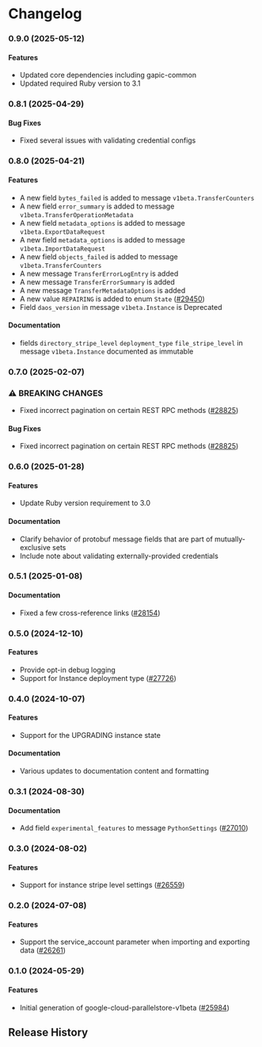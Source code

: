 # Changelog

### 0.9.0 (2025-05-12)

#### Features

* Updated core dependencies including gapic-common 
* Updated required Ruby version to 3.1 

### 0.8.1 (2025-04-29)

#### Bug Fixes

* Fixed several issues with validating credential configs 

### 0.8.0 (2025-04-21)

#### Features

* A new field `bytes_failed` is added to message `v1beta.TransferCounters` 
* A new field `error_summary` is added to message `v1beta.TransferOperationMetadata` 
* A new field `metadata_options` is added to message `v1beta.ExportDataRequest` 
* A new field `metadata_options` is added to message `v1beta.ImportDataRequest` 
* A new field `objects_failed` is added to message `v1beta.TransferCounters` 
* A new message `TransferErrorLogEntry` is added 
* A new message `TransferErrorSummary` is added 
* A new message `TransferMetadataOptions` is added 
* A new value `REPAIRING` is added to enum `State` ([#29450](https://github.com/googleapis/google-cloud-ruby/issues/29450)) 
* Field `daos_version` in message `v1beta.Instance` is Deprecated 
#### Documentation

* fields `directory_stripe_level` `deployment_type` `file_stripe_level` in message `v1beta.Instance` documented as immutable 

### 0.7.0 (2025-02-07)

### ⚠ BREAKING CHANGES

* Fixed incorrect pagination on certain REST RPC methods ([#28825](https://github.com/googleapis/google-cloud-ruby/issues/28825))

#### Bug Fixes

* Fixed incorrect pagination on certain REST RPC methods ([#28825](https://github.com/googleapis/google-cloud-ruby/issues/28825)) 

### 0.6.0 (2025-01-28)

#### Features

* Update Ruby version requirement to 3.0 
#### Documentation

* Clarify behavior of protobuf message fields that are part of mutually-exclusive sets 
* Include note about validating externally-provided credentials 

### 0.5.1 (2025-01-08)

#### Documentation

* Fixed a few cross-reference links ([#28154](https://github.com/googleapis/google-cloud-ruby/issues/28154)) 

### 0.5.0 (2024-12-10)

#### Features

* Provide opt-in debug logging 
* Support for Instance deployment type ([#27726](https://github.com/googleapis/google-cloud-ruby/issues/27726)) 

### 0.4.0 (2024-10-07)

#### Features

* Support for the UPGRADING instance state 
#### Documentation

* Various updates to documentation content and formatting 

### 0.3.1 (2024-08-30)

#### Documentation

* Add field `experimental_features` to message `PythonSettings` ([#27010](https://github.com/googleapis/google-cloud-ruby/issues/27010)) 

### 0.3.0 (2024-08-02)

#### Features

* Support for instance stripe level settings ([#26559](https://github.com/googleapis/google-cloud-ruby/issues/26559)) 

### 0.2.0 (2024-07-08)

#### Features

* Support the service_account parameter when importing and exporting data ([#26261](https://github.com/googleapis/google-cloud-ruby/issues/26261)) 

### 0.1.0 (2024-05-29)

#### Features

* Initial generation of google-cloud-parallelstore-v1beta ([#25984](https://github.com/googleapis/google-cloud-ruby/issues/25984)) 

## Release History
